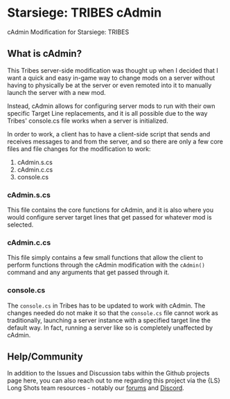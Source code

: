 # Starsiege: TRIBES cAdmin
cAdmin Modification for Starsiege: TRIBES

## What is cAdmin?

This Tribes server-side modification was thought up when I decided that I want a quick and easy in-game way to change mods on a server without having to physically be at the server or even remoted into it to manually launch the server with a new mod.

Instead, cAdmin allows for configuring server mods to run with their own specific Target Line replacements, and it is all possible due to the way Tribes' console.cs file works when a server is initialized.

In order to work, a client has to have a client-side script that sends and receives messages to and from the server, and so there are only a few core files and file changes for the modification to work:
1. cAdmin.s.cs
2. cAdmin.c.cs
3. console.cs

### cAdmin.s.cs
This file contains the core functions for cAdmin, and it is also where you would configure server target lines that get passed for whatever mod is selected.

### cAdmin.c.cs
This file simply contains a few small functions that allow the client to perform functions through the cAdmin modification with the `cAdmin()` command and any arguments that get passed through it.

### console.cs
The `console.cs` in Tribes has to be updated to work with cAdmin. The changes needed do not make it so that the `console.cs` file cannot work as traditionally, launching a server instance with a specified target line the default way. In fact, running a server like so is completely unaffected by cAdmin.

## Help/Community
In addition to the Issues and Discussion tabs within the Github projects page here, you can also reach out to me regarding this project via the {LS} Long Shots team resources - notably our [forums](https://longshots.mk0.pw/forums/) and [Discord](https://longshots.mk0.pw/discord/).
